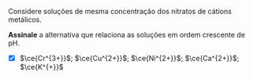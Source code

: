 Considere soluções de mesma concentração dos nitratos de cátions metálicos.

**Assinale** a alternativa que relaciona as soluções em ordem crescente de pH.

- [x] $\ce{Cr^{3+}}$; $\ce{Cu^{2+}}$; $\ce{Ni^{2+}}$; $\ce{Ca^{2+}}$; $\ce{K^{+}}$
